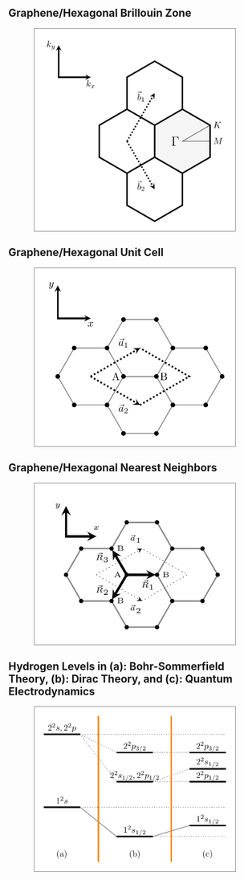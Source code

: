 ## Graphene/Hexagonal Brillouin Zone
<img src="https://raw.githubusercontent.com/mirzaakbarali/tikz/main/png_figures/graphenebrillouinzone.png" alt="Graphene/Hexagonal Brillouin Zone PNG" style="border: 1px solid gray; width: 400px; display: block; margin: auto;">

## Graphene/Hexagonal Unit Cell
<img src="https://raw.githubusercontent.com/mirzaakbarali/tikz/main/png_figures/grapheneunitcell.png" alt="Graphene/Hexagonal Unit Cell PNG" style="border: 1px solid gray; width: 400px; display: block; margin: auto;">

## Graphene/Hexagonal Nearest Neighbors
<img src="https://raw.githubusercontent.com/mirzaakbarali/tikz/main/png_figures/graphenenearestneighbors.png" alt="Graphene/Hexagonal Nearest Neighbors PNG" style="border: 1px solid gray; width: 400px; display: block; margin: auto;">

## Hydrogen Levels in (a): Bohr-Sommerfield Theory,  (b): Dirac Theory, and (c): Quantum Electrodynamics
<img src="https://github.com/mirzaakbarali/tikz/blob/37b077ee18c9dd20c7e8916a6b6d9c94ba2411b7/png_figures/Hydrogen_Energy_Levels.png" alt="Graphene/Hexagonal Nearest Neighbors PNG" style="border: 1px solid gray; width: 400px; display: block; margin: auto;">


